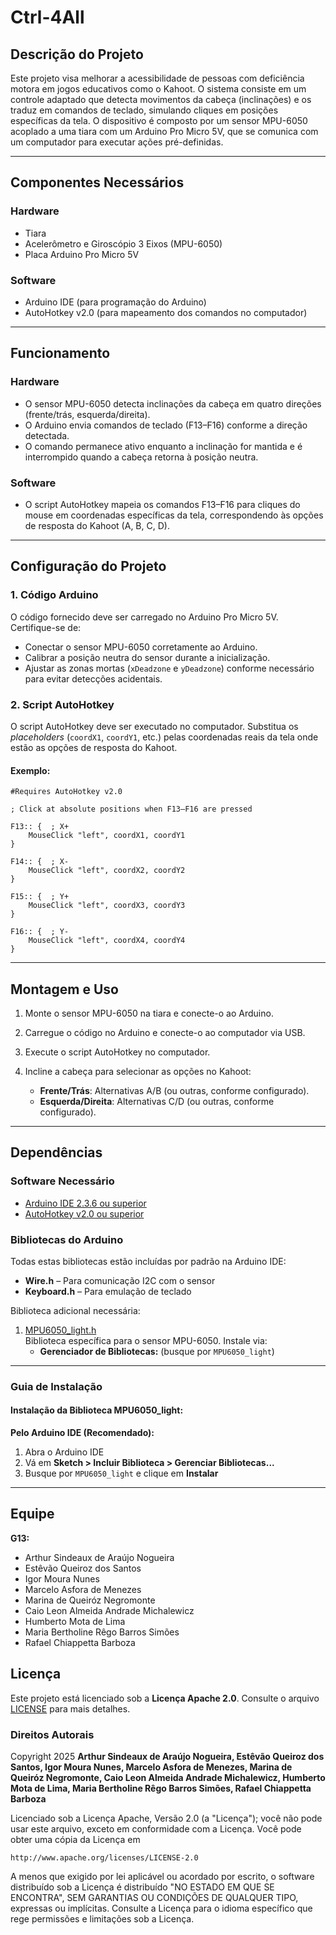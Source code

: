 
# Ctrl-4All

## Descrição do Projeto

Este projeto visa melhorar a acessibilidade de pessoas com deficiência motora em jogos educativos como o Kahoot. O sistema consiste em um controle adaptado que detecta movimentos da cabeça (inclinações) e os traduz em comandos de teclado, simulando cliques em posições específicas da tela. O dispositivo é composto por um sensor MPU-6050 acoplado a uma tiara com um Arduino Pro Micro 5V, que se comunica com um computador para executar ações pré-definidas.

---

## Componentes Necessários

### Hardware

- Tiara  
- Acelerômetro e Giroscópio 3 Eixos (MPU-6050)  
- Placa Arduino Pro Micro 5V 

### Software

- Arduino IDE (para programação do Arduino)  
- AutoHotkey v2.0 (para mapeamento dos comandos no computador)  

---

## Funcionamento

### Hardware

- O sensor MPU-6050 detecta inclinações da cabeça em quatro direções (frente/trás, esquerda/direita).
- O Arduino envia comandos de teclado (F13–F16) conforme a direção detectada.
- O comando permanece ativo enquanto a inclinação for mantida e é interrompido quando a cabeça retorna à posição neutra.

### Software

- O script AutoHotkey mapeia os comandos F13–F16 para cliques do mouse em coordenadas específicas da tela, correspondendo às opções de resposta do Kahoot (A, B, C, D).

---

## Configuração do Projeto

### 1. Código Arduino

O código fornecido deve ser carregado no Arduino Pro Micro 5V. Certifique-se de:

- Conectar o sensor MPU-6050 corretamente ao Arduino.
- Calibrar a posição neutra do sensor durante a inicialização.
- Ajustar as zonas mortas (`xDeadzone` e `yDeadzone`) conforme necessário para evitar detecções acidentais.

### 2. Script AutoHotkey

O script AutoHotkey deve ser executado no computador. Substitua os *placeholders* (`coordX1`, `coordY1`, etc.) pelas coordenadas reais da tela onde estão as opções de resposta do Kahoot.

#### Exemplo:

```ahk
#Requires AutoHotkey v2.0

; Click at absolute positions when F13–F16 are pressed

F13:: {  ; X+
    MouseClick "left", coordX1, coordY1
}

F14:: {  ; X-
    MouseClick "left", coordX2, coordY2
}

F15:: {  ; Y+
    MouseClick "left", coordX3, coordY3
}

F16:: {  ; Y-
    MouseClick "left", coordX4, coordY4
}

```

---

## Montagem e Uso

1. Monte o sensor MPU-6050 na tiara e conecte-o ao Arduino.  
2. Carregue o código no Arduino e conecte-o ao computador via USB.  
3. Execute o script AutoHotkey no computador.  
4. Incline a cabeça para selecionar as opções no Kahoot:

   - **Frente/Trás**: Alternativas A/B (ou outras, conforme configurado).  
   - **Esquerda/Direita**: Alternativas C/D (ou outras, conforme configurado).  

---

## Dependências

### Software Necessário
- [Arduino IDE 2.3.6 ou superior](https://www.arduino.cc/en/software)  
- [AutoHotkey v2.0 ou superior](https://www.autohotkey.com)

### Bibliotecas do Arduino
Todas estas bibliotecas estão incluídas por padrão na Arduino IDE:
- **Wire.h** – Para comunicação I2C com o sensor  
- **Keyboard.h** – Para emulação de teclado

Biblioteca adicional necessária:
1. [MPU6050_light.h](https://github.com/rfetick/MPU6050_light)  
   Biblioteca específica para o sensor MPU-6050. Instale via:
   - **Gerenciador de Bibliotecas:** (busque por `MPU6050_light`)
---

### Guia de Instalação

#### Instalação da Biblioteca MPU6050_light:

**Pelo Arduino IDE (Recomendado):**
1. Abra o Arduino IDE
2. Vá em **Sketch > Incluir Biblioteca > Gerenciar Bibliotecas...**
3. Busque por `MPU6050_light` e clique em **Instalar**

---

## Equipe

**G13:**

- Arthur Sindeaux de Araújo Nogueira
- Estêvão Queiroz dos Santos  
- Igor Moura Nunes  
- Marcelo Asfora de Menezes  
- Marina de Queiróz Negromonte  
- Caio Leon Almeida Andrade Michalewicz  
- Humberto Mota de Lima    
- Maria Bertholine Rêgo Barros Simões  
- Rafael Chiappetta Barboza  

## Licença

Este projeto está licenciado sob a **Licença Apache 2.0**. Consulte o arquivo [LICENSE](LICENSE) para mais detalhes.

### Direitos Autorais

Copyright 2025 **Arthur Sindeaux de Araújo Nogueira, Estêvão Queiroz dos Santos, Igor Moura Nunes, Marcelo Asfora de Menezes, Marina de Queiróz Negromonte, Caio Leon Almeida Andrade Michalewicz, Humberto Mota de Lima, Maria Bertholine Rêgo Barros Simões, Rafael Chiappetta Barboza**

Licenciado sob a Licença Apache, Versão 2.0 (a "Licença"); você não pode usar este arquivo, exceto em conformidade com a Licença. Você pode obter uma cópia da Licença em

    http://www.apache.org/licenses/LICENSE-2.0

A menos que exigido por lei aplicável ou acordado por escrito, o software distribuído sob a Licença é distribuído "NO ESTADO EM QUE SE ENCONTRA", SEM GARANTIAS OU CONDIÇÕES DE QUALQUER TIPO, expressas ou implícitas. Consulte a Licença para o idioma específico que rege permissões e limitações sob a Licença.
